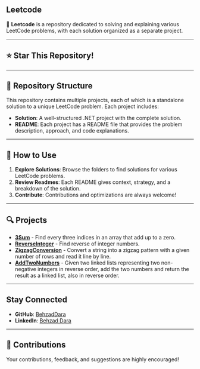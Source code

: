 ## Leetcode

🚀 **Leetcode** is a repository dedicated to solving and explaining various LeetCode problems, with each solution organized as a separate project.

---

## ⭐ Star This Repository!

---

## 📂 Repository Structure

This repository contains multiple projects, each of which is a standalone solution to a unique LeetCode problem. Each project includes:

- **Solution**: A well-structured .NET project with the complete solution.
- **README**: Each project has a README file that provides the problem description, approach, and code explanations.

---

## 📝 How to Use

1. **Explore Solutions**: Browse the folders to find solutions for various LeetCode problems.
2. **Review Readmes**: Each README gives context, strategy, and a breakdown of the solution.
3. **Contribute**: Contributions and optimizations are always welcome!

---

## 🔍 Projects

- **[**3Sum**](./3Sum)** - Find every three indices in an array that add up to a zero.
- **[**ReverseInteger**](./ReverseInteger)** - Find reverse of integer numbers.
- **[**ZigzagConversion**](./ZigzagConversion)** - Convert a string into a zigzag pattern with a given number of rows and read it line by line.
- **[**AddTwoNumbers**](./AddTwoNumbers)** - Given two linked lists representing two non-negative integers in reverse order, add the two numbers and return the result as a linked list, also in reverse order.

---

## Stay Connected

- **GitHub**: [BehzadDara](https://github.com/BehzadDara)
- **LinkedIn**: [Behzad Dara](https://www.linkedin.com/in/behzaddara/)

---

## 🤝 Contributions

Your contributions, feedback, and suggestions are highly encouraged! 

